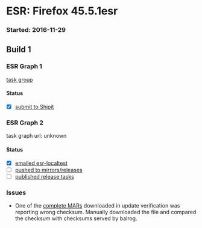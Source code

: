 # ESR: Firefox 45.5.1esr

### Started: 2016-11-29

## Build 1

### ESR Graph 1
[task group](https://tools.taskcluster.net/push-inspector/#/n0eDkovxQW27BSJIBJjA4g)

#### Status
- [x] [submit to Shipit](https://wiki.mozilla.org/Release:Release_Automation_on_Mercurial:Starting_a_Release#Submit_to_Ship_It)

### ESR Graph 2
task graph url: unknown

#### Status
- [x] [emailed esr-localtest](../how-tos/relpro.md#1-email-drivers-re-release-live-on-test-channel)
- [ ] [pushed to mirrors/releases](../how-tos/relpro.md#2-push-to-releases-dir-mirrors)
- [ ] [published release tasks](../how-tos/relpro.md#3-publish-release)

### Issues
- One of the [complete MARs](http://archive.mozilla.org/pub/firefox/candidates/45.5.1esr-candidates/build1/update/win64/ga-IE/firefox-45.5.1esr.complete.mar) downloaded in update verification was reporting wrong checksum. Manually downloaded the file and compared the checksum with checksums served by balrog.


